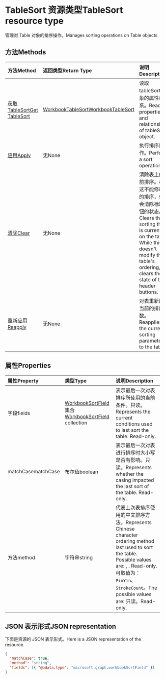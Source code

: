 # <a name="tablesort-resource-type"></a><span data-ttu-id="fd359-101">TableSort 资源类型</span><span class="sxs-lookup"><span data-stu-id="fd359-101">TableSort resource type</span></span>

<span data-ttu-id="fd359-102">管理对 Table 对象的排序操作。</span><span class="sxs-lookup"><span data-stu-id="fd359-102">Manages sorting operations on Table objects.</span></span>


## <a name="methods"></a><span data-ttu-id="fd359-103">方法</span><span class="sxs-lookup"><span data-stu-id="fd359-103">Methods</span></span>

| <span data-ttu-id="fd359-104">方法</span><span class="sxs-lookup"><span data-stu-id="fd359-104">Method</span></span>           | <span data-ttu-id="fd359-105">返回类型</span><span class="sxs-lookup"><span data-stu-id="fd359-105">Return Type</span></span>    |<span data-ttu-id="fd359-106">说明</span><span class="sxs-lookup"><span data-stu-id="fd359-106">Description</span></span>|
|:---------------|:--------|:----------|
|[<span data-ttu-id="fd359-107">获取 TableSort</span><span class="sxs-lookup"><span data-stu-id="fd359-107">Get TableSort</span></span>](../api/tablesort_get.md) | [<span data-ttu-id="fd359-108">WorkbookTableSort</span><span class="sxs-lookup"><span data-stu-id="fd359-108">WorkbookTableSort</span></span>](tablesort.md) |<span data-ttu-id="fd359-109">读取 tableSort 对象的属性和关系。</span><span class="sxs-lookup"><span data-stu-id="fd359-109">Read properties and relationships of tableSort object.</span></span>|
|[<span data-ttu-id="fd359-110">应用</span><span class="sxs-lookup"><span data-stu-id="fd359-110">Apply</span></span>](../api/tablesort_apply.md)|<span data-ttu-id="fd359-111">无</span><span class="sxs-lookup"><span data-stu-id="fd359-111">None</span></span>|<span data-ttu-id="fd359-112">执行排序操作。</span><span class="sxs-lookup"><span data-stu-id="fd359-112">Perform a sort operation.</span></span>|
|[<span data-ttu-id="fd359-113">清除</span><span class="sxs-lookup"><span data-stu-id="fd359-113">Clear</span></span>](../api/tablesort_clear.md)|<span data-ttu-id="fd359-114">无</span><span class="sxs-lookup"><span data-stu-id="fd359-114">None</span></span>|<span data-ttu-id="fd359-p101">清除表上的当前排序。尽管这不能修改表的排序，但它会清除标题按钮的状态。</span><span class="sxs-lookup"><span data-stu-id="fd359-p101">Clears the sorting that is currently on the table. While this doesn't modify the table's ordering, it clears the state of the header buttons.</span></span>|
|[<span data-ttu-id="fd359-117">重新应用</span><span class="sxs-lookup"><span data-stu-id="fd359-117">Reapply</span></span>](../api/tablesort_reapply.md)|<span data-ttu-id="fd359-118">无</span><span class="sxs-lookup"><span data-stu-id="fd359-118">None</span></span>|<span data-ttu-id="fd359-119">对表重新应用当前的排序参数。</span><span class="sxs-lookup"><span data-stu-id="fd359-119">Reapplies the current sorting parameters to the table.</span></span>|

## <a name="properties"></a><span data-ttu-id="fd359-120">属性</span><span class="sxs-lookup"><span data-stu-id="fd359-120">Properties</span></span>
| <span data-ttu-id="fd359-121">属性</span><span class="sxs-lookup"><span data-stu-id="fd359-121">Property</span></span>     | <span data-ttu-id="fd359-122">类型</span><span class="sxs-lookup"><span data-stu-id="fd359-122">Type</span></span>   |<span data-ttu-id="fd359-123">说明</span><span class="sxs-lookup"><span data-stu-id="fd359-123">Description</span></span>|
|:---------------|:--------|:----------|
|<span data-ttu-id="fd359-124">字段</span><span class="sxs-lookup"><span data-stu-id="fd359-124">fields</span></span>|<span data-ttu-id="fd359-125">[WorkbookSortField](sortfield.md) 集合</span><span class="sxs-lookup"><span data-stu-id="fd359-125">[WorkbookSortField](sortfield.md) collection</span></span>|<span data-ttu-id="fd359-p102">表示最后一次对表排序所使用的当前条件。只读。</span><span class="sxs-lookup"><span data-stu-id="fd359-p102">Represents the current conditions used to last sort the table. Read-only.</span></span>|
|<span data-ttu-id="fd359-128">matchCase</span><span class="sxs-lookup"><span data-stu-id="fd359-128">matchCase</span></span>|<span data-ttu-id="fd359-129">布尔值</span><span class="sxs-lookup"><span data-stu-id="fd359-129">boolean</span></span>|<span data-ttu-id="fd359-p103">表示最后一次对表进行排序时大小写是否有影响。只读。</span><span class="sxs-lookup"><span data-stu-id="fd359-p103">Represents whether the casing impacted the last sort of the table. Read-only.</span></span>|
|<span data-ttu-id="fd359-132">方法</span><span class="sxs-lookup"><span data-stu-id="fd359-132">method</span></span>|<span data-ttu-id="fd359-133">字符串</span><span class="sxs-lookup"><span data-stu-id="fd359-133">string</span></span>|<span data-ttu-id="fd359-134">代表上次表排序使用的中文排序方法。</span><span class="sxs-lookup"><span data-stu-id="fd359-134">Represents Chinese character ordering method last used to sort the table. Possible values are: , . Read-only.</span></span> <span data-ttu-id="fd359-135">可取值为：`PinYin`、`StrokeCount`。</span><span class="sxs-lookup"><span data-stu-id="fd359-135">The possible values are:</span></span> <span data-ttu-id="fd359-136">只读。</span><span class="sxs-lookup"><span data-stu-id="fd359-136">Read-only.</span></span>|

## <a name="json-representation"></a><span data-ttu-id="fd359-137">JSON 表示形式</span><span class="sxs-lookup"><span data-stu-id="fd359-137">JSON representation</span></span>

<span data-ttu-id="fd359-138">下面是资源的 JSON 表示形式。</span><span class="sxs-lookup"><span data-stu-id="fd359-138">Here is a JSON representation of the resource.</span></span>

<!-- {
  "blockType": "resource",
  "optionalProperties": [

  ],
  "baseType": "microsoft.graph.entity",
  "@odata.type": "microsoft.graph.workbookTableSort"
}-->

```json
{
  "matchCase": true,
  "method": "string",
  "fields": [{ "@odata.type": "microsoft.graph.workbookSortField" }]
}

```

<!-- uuid: 8fcb5dbc-d5aa-4681-8e31-b001d5168d79
2015-10-25 14:57:30 UTC -->
<!-- {
  "type": "#page.annotation",
  "description": "TableSort resource",
  "keywords": "",
  "section": "documentation",
  "tocPath": ""
}-->